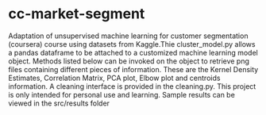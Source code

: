 # cc-market-segment
Adaptation of unsupervised machine learning for customer segmentation (coursera) course using datasets from Kaggle.Thie cluster_model.py allows a pandas dataframe to be attached to a customized machine learning model object. 
Methods listed below can be invoked on the object to retrieve png files containing different pieces of information. 
These are the Kernel Density Estimates, Correlation Matrix, PCA plot, Elbow plot and centroids information. 
A cleaning interface is provided in the cleaning.py. This project is only intended for personal use and learning.
Sample results can be viewed in the src/results folder 
